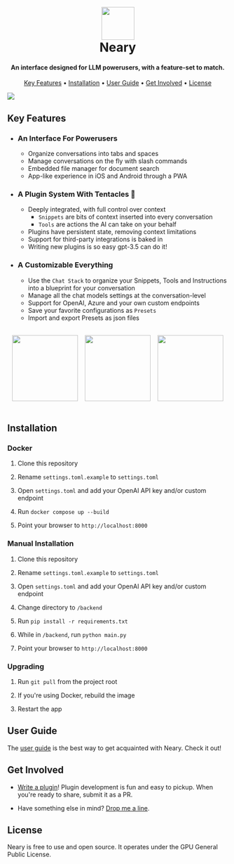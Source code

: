 <h1 align="center">
  <br>
  <img src="docs/images/neary-icon.png" width="75">
  <br>
  Neary
  <br>
</h1>

<h4 align="center">An interface designed for LLM powerusers, with a feature-set to match.</h4>

<p align="center">
  <a href="#key-features">Key Features</a> •
  <a href="#installation">Installation</a> •
  <a href="docs/user_guide.md">User Guide</a> •
  <a href="#get-involved">Get Involved</a> •
  <a href="#license">License</a>
</p>

<img src="docs/images/neary-demo.gif">

## Key Features

- ### An Interface For Powerusers
  - Organize conversations into tabs and spaces
  - Manage conversations on the fly with slash commands
  - Embedded file manager for document search
  - App-like experience in iOS and Android through a PWA

- ### A Plugin System With Tentacles 🐙
  - Deeply integrated, with full control over context
    - `Snippets` are bits of context inserted into every conversation
    - `Tools` are actions the AI can take on your behalf
  - Plugins have persistent state, removing context limitations
  - Support for third-party integrations is baked in
  - Writing new plugins is so easy gpt-3.5 can do it!

- ### A Customizable Everything
  - Use the `Chat Stack` to organize your Snippets, Tools and Instructions into a blueprint for your conversation
  - Manage all the chat models settings at the conversation-level
  - Support for OpenAI, Azure and your own custom endpoints
  - Save your favorite configurations as `Presets`
  - Import and export Presets as json files


<br/>

<div align="center">
  <img src="docs/images/plugins.png" style="width: 150px;">
  &nbsp;&nbsp;
  <img src="docs/images/messages.png" style="width: 150px">
  &nbsp;&nbsp;
  <img src="docs/images/tools.png" style="width: 150px">
</div>

<br/>

## Installation

### Docker

1. Clone this repository
   
2. Rename `settings.toml.example` to `settings.toml`
   
3. Open `settings.toml` and add your OpenAI API key and/or custom endpoint
   
4. Run `docker compose up --build`
   
5. Point your browser to `http://localhost:8000`

### Manual Installation

1. Clone this repository
   
2. Rename `settings.toml.example` to `settings.toml`
   
3. Open `settings.toml` and add your OpenAI API key and/or custom endpoint

4. Change directory to `/backend`

5. Run `pip install -r requirements.txt`

6. While in `/backend`, run `python main.py`

7. Point your browser to `http://localhost:8000`

### Upgrading

1. Run `git pull` from the project root
   
2. If you're using Docker, rebuild the image
   
3. Restart the app

## User Guide

The [user guide](./docs/user_guide.md) is the best way to get acquainted with Neary. Check it out!

## Get Involved

- [Write a plugin](./docs/write_a_plugin.md)! Plugin development is fun and easy to pickup. When you're ready to share, submit it as a PR.

- Have something else in mind? [Drop me a line](mailto:joe@might.works).

## License

Neary is free to use and open source. It operates under the GPU General Public License.